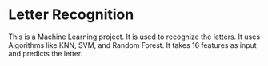 # Letter Recognition

This is a Machine Learning project. It is used to recognize the letters. It uses Algorithms like KNN, SVM, and Random Forest. It takes 16 features as input and predicts the letter.
